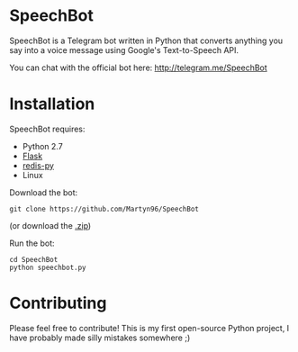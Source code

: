 SpeechBot
=

SpeechBot is a Telegram bot written in Python that converts anything you say into a voice message using Google's Text-to-Speech API.

You can chat with the official bot here: http://telegram.me/SpeechBot

Installation
=

SpeechBot requires:
  - Python 2.7
  - [Flask](http://flask.pocoo.org/docs/0.10/)
  - [redis-py](https://github.com/andymccurdy/redis-py)
  - Linux

Download the bot:
```
git clone https://github.com/Martyn96/SpeechBot
```
(or download the [.zip](https://github.com/Martyn96/SpeechBot/archive/master.zip))

Run the bot:
```
cd SpeechBot
python speechbot.py
```

Contributing
=

Please feel free to contribute! This is my first open-source Python project, I have probably made silly mistakes somewhere ;)
